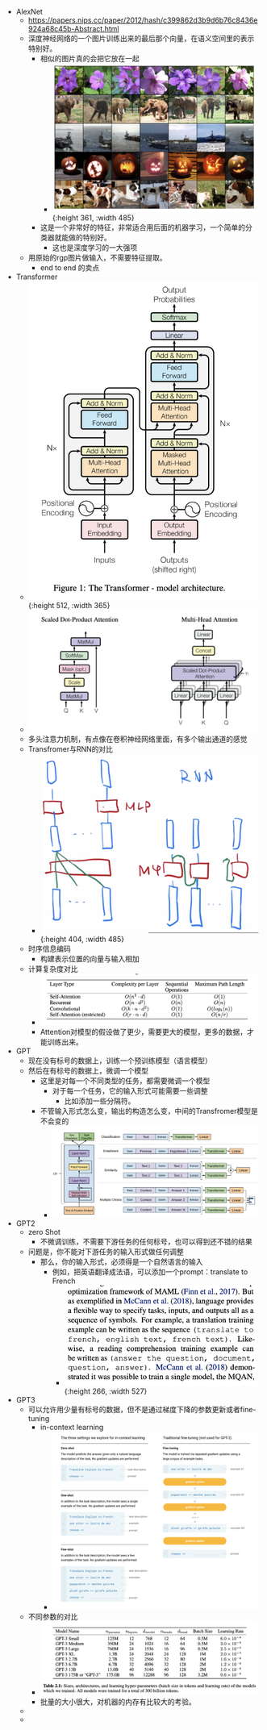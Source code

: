 - AlexNet
	- https://papers.nips.cc/paper/2012/hash/c399862d3b9d6b76c8436e924a68c45b-Abstract.html
	- 深度神经网络的一个图片训练出来的最后那个向量，在语义空间里的表示特别好。
		- 相似的图片真的会把它放在一起
			- ![image.png](../assets/image_1678613647943_0.png){:height 361, :width 485}
		- 这是一个非常好的特征，非常适合用后面的机器学习，一个简单的分类器就能做的特别好。
			- 这也是深度学习的一大强项
	- 用原始的rgp图片做输入，不需要特征提取。
		- end to end 的卖点
- Transformer
	- ![image.png](../assets/image_1678622969998_0.png){:height 512, :width 365}
	- ![image.png](../assets/image_1678623471454_0.png)
	- 多头注意力机制，有点像在卷积神经网络里面，有多个输出通道的感觉
	- Transfromer与RNN的对比
		- ![image.png](../assets/image_1678625172789_0.png){:height 404, :width 485}
	- 时序信息编码
		- 构建表示位置的向量与输入相加
	- 计算复杂度对比
		- ![image.png](../assets/image_1678625611203_0.png)
		- Attention对模型的假设做了更少，需要更大的模型，更多的数据，才能训练出来。
- GPT
	- 现在没有标号的数据上，训练一个预训练模型（语言模型）
	- 然后在有标号的数据上，微调一个模型
		- 这里是对每一个不同类型的任务，都需要微调一个模型
			- 对于每一个任务，它的输入形式可能需要一些调整
				- 比如添加一些分隔符。
		- 不管输入形式怎么变，输出的构造怎么变，中间的Transfromer模型是不会变的
			- ![image.png](../assets/image_1678628067974_0.png)
- GPT2
	- zero Shot
		- 不微调训练，不需要下游任务的任何标号，也可以得到还不错的结果
	- 问题是，你不能对下游任务的输入形式做任何调整
		- 那么，你的输入形式，必须得是一个自然语言的输入
			- 例如，把英语翻译成法语，可以添加一个prompt：translate to French
				- ![image.png](../assets/image_1678630178330_0.png){:height 266, :width 527}
- GPT3
	- 可以允许用少量有标号的数据，但不是通过梯度下降的参数更新或者fine-tuning
		- in-context learning
			- ![image.png](../assets/image_1678631166311_0.png)
	- 不同参数的对比
		- ![image.png](../assets/image_1678631436797_0.png)
		- 批量的大小很大，对机器的内存有比较大的考验。
	-
	-
